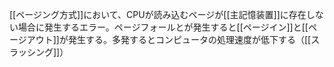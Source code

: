 [[ページング方式]]において、CPUが読み込むページが[[主記憶装置]]に存在しない場合に発生するエラー。ページフォールとが発生すると[[ページイン]]と[[ページアウト]]が発生する。多発するとコンピュータの処理速度が低下する（[[スラッシング]]）